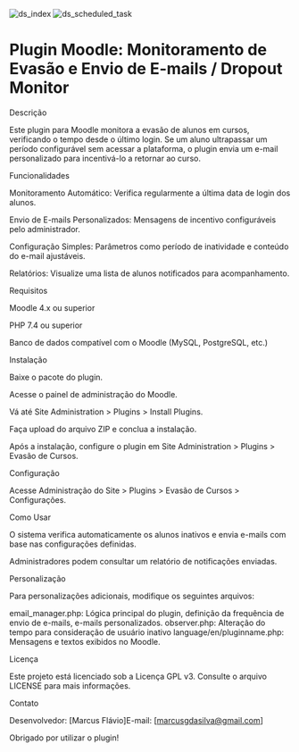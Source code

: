 
![ds_index](https://github.com/user-attachments/assets/ea81762f-d852-4e73-a2f2-da35517678ad)
![ds_scheduled_task](https://github.com/user-attachments/assets/9b58b028-dd7e-4e02-b155-e686160230e6)
# Plugin Moodle: Monitoramento de Evasão e Envio de E-mails / Dropout Monitor 
Descrição

Este plugin para Moodle monitora a evasão de alunos em cursos, verificando o tempo desde o último login. Se um aluno ultrapassar um período configurável sem acessar a plataforma, o plugin envia um e-mail personalizado para incentivá-lo a retornar ao curso.

Funcionalidades

Monitoramento Automático: Verifica regularmente a última data de login dos alunos.

Envio de E-mails Personalizados: Mensagens de incentivo configuráveis pelo administrador.

Configuração Simples: Parâmetros como período de inatividade e conteúdo do e-mail ajustáveis.

Relatórios: Visualize uma lista de alunos notificados para acompanhamento.

Requisitos

Moodle 4.x ou superior

PHP 7.4 ou superior

Banco de dados compatível com o Moodle (MySQL, PostgreSQL, etc.)

Instalação

Baixe o pacote do plugin.

Acesse o painel de administração do Moodle.

Vá até Site Administration > Plugins > Install Plugins.

Faça upload do arquivo ZIP e conclua a instalação.

Após a instalação, configure o plugin em Site Administration > Plugins > Evasão de Cursos.

Configuração

Acesse Administração do Site > Plugins > Evasão de Cursos > Configurações.

Como Usar

O sistema verifica automaticamente os alunos inativos e envia e-mails com base nas configurações definidas.

Administradores podem consultar um relatório de notificações enviadas.

Personalização

Para personalizações adicionais, modifique os seguintes arquivos:

email_manager.php: Lógica principal do plugin, definição da frequência de envio de e-mails, e-mails personalizados.
observer.php: Alteração do tempo para consideração de usuário inativo
language/en/pluginname.php: Mensagens e textos exibidos no Moodle.

Licença

Este projeto está licenciado sob a Licença GPL v3. Consulte o arquivo LICENSE para mais informações.

Contato

Desenvolvedor: [Marcus Flávio]E-mail: [marcusgdasilva@gmail.com]

Obrigado por utilizar o plugin! 



